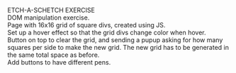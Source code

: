 ETCH-A-SCHETCH EXERCISE
<br>DOM manipulation exercise.
<br>Page with 16x16 grid of square divs, created using JS.
<br>Set up a hover effect so that the grid divs change color when hover.
<br>Button on top to clear the grid, and sending a pupup asking for how many squares per side to make the new grid. The new grid has to be generated in the same total space as before.
<br>Add buttons to have different pens.